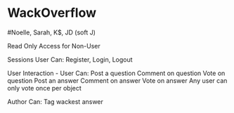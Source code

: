 # WackOverflow

#Noelle, Sarah, K$, JD (soft J)



Read Only Access for Non-User

Sessions
  User Can:
    Register, Login, Logout

User Interaction -
  User Can:
    Post a question
    Comment on question
    Vote on question
    Post an answer
    Comment on answer
    Vote on answer
    Any user can only vote once per object


Author Can:
  Tag wackest answer
